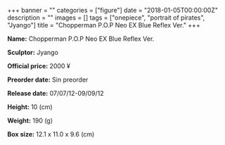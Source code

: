 +++
banner = ""
categories = ["figure"]
date = "2018-01-05T00:00:00Z"
description = ""
images = []
tags = ["onepiece", "portrait of pirates", "Jyango"]
title = "Chopperman P.O.P Neo EX Blue Reflex Ver."
+++

**Name:** Chopperman P.O.P Neo EX Blue Reflex Ver.

**Sculptor:** Jyango

**Official price:** 2000 ¥

**Preorder date:** Sin preorder

**Release date:** 07/07/12-09/09/12

**Height:** 10 (cm)

**Weight:** 190 (g)

**Box size:** 12.1 x 11.0 x 9.6 (cm)
